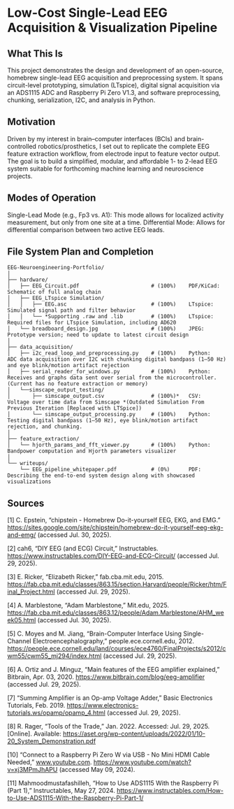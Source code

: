 # Low-Cost Single-Lead EEG Acquisition & Visualization Pipeline

## What This Is
This project demonstrates the design and development of an open-source, homebrew single-lead EEG acquisition and preprocessing system. It spans circuit-level prototyping, simulation (LTspice), digital signal acquisition via an ADS1115 ADC and Raspberry Pi Zero V1.3, and software preprocessing, chunking, serialization, I2C, and analysis in Python.

## Motivation
Driven by my interest in brain–computer interfaces (BCIs) and brain-controlled robotics/prosthetics, I set out to replicate the complete EEG feature extraction workflow, from electrode input to feature vector output. The goal is to build a simplified, modular, and affordable 1- to 2-lead EEG system suitable for forthcoming machine learning and neuroscience projects.

## Modes of Operation
Single-Lead Mode (e.g., Fp3 vs. A1): This mode allows for localized activity measurement, but only from one site at a time.
Differential Mode: Allows for differential comparison between two active EEG leads.

## File System Plan and Completion
```plaintext
EEG-Neuroengineering-Portfolio/
│
├── hardware/
│   ├── EEG_Circuit.pdf                       # (100%)    PDF/KiCad:   Schematic of full analog chain
│   ├── EEG_LTspice Simulation/
│   │	├── EEG.asc                           # (100%)    LTspice:     Simulated signal path and filter behavior
│   │	└── *Supporting .raw and .lib         # (100%)    LTspice:     Required files for LTspice Simulation, including AD620
│   └── breadboard_design.jpg                 # (100%)    JPEG:        Prototype version; need to update to latest circuit design
│
├── data_acquisition/
│   ├── i2c_read_loop_and_preprocessing.py    # (100%)    Python:     ADC data acquisition over I2C with chunking digital bandpass (1–50 Hz) and eye blink/motion artifact rejection
│   ├── serial_reader_for_windows.py          # (100%)    Python:     Receives and graphs data sent over serial from the microcontroller. (Current has no feature extraction or memory)
│   └──simscape_output_testing/
│   	├── simscape_output.csv               # (100%)*   CSV:        Voltage over time data from Simscape *(Outdated Simulation From Previous Iteration [Replaced with LTSpice])
│   	└── simscape_output_processing.py     # (100%)    Python:     Testing digital bandpass (1–50 Hz), eye blink/motion artifact rejection, and chunking.
│
├── feature_extraction/
│   └── hjorth_params_and_fft_viewer.py       # (100%)    Python:      Bandpower computation and Hjorth parameters visualizer
│
└── writeups/
    └── EEG_pipeline_whitepaper.pdf           # (0%)      PDF:        Describing the end-to-end system design along with showcased visualizations
```
## Sources
[1] C. Epstein, “chipstein - Homebrew Do-it-yourself EEG, EKG, and EMG.” https://sites.google.com/site/chipstein/homebrew-do-it-yourself-eeg-ekg-and-emg/ (accessed Jul. 30, 2025).

[2] cah6, “DIY EEG (and ECG) Circuit,” Instructables. https://www.instructables.com/DIY-EEG-and-ECG-Circuit/ (accessed Jul. 29, 2025).

[3] E. Ricker, “Elizabeth Ricker,” fab.cba.mit.edu, 2015. https://fab.cba.mit.edu/classes/863.15/section.Harvard/people/Ricker/htm/Final_Project.html (accessed Jul. 29, 2025).

[4] A. Marblestone, “Adam Marblestone,” Mit.edu, 2025. https://fab.cba.mit.edu/classes/863.12/people/Adam.Marblestone/AHM_week05.html (accessed Jul. 30, 2025).

[5] C. Moyes and M. Jiang, “Brain-Computer Interface Using Single-Channel Electroencephalography,” people.ece.cornell.edu, 2012. https://people.ece.cornell.edu/land/courses/ece4760/FinalProjects/s2012/cwm55/cwm55_mj294/index.html (accessed Jul. 29, 2025).

[6] A. Ortiz and J. Minguz, “Main features of the EEG amplifier explained,” Bitbrain, Apr. 03, 2020. https://www.bitbrain.com/blog/eeg-amplifier (accessed Jul. 29, 2025).

[7] “Summing Amplifier is an Op-amp Voltage Adder,” Basic Electronics Tutorials, Feb. 2019. https://www.electronics-tutorials.ws/opamp/opamp_4.html (accessed Jul. 29, 2025).

[8] R. Rager, “Tools of the Trade,” Jan. 2022. Accessed: Jul. 29, 2025. [Online]. Available: https://aset.org/wp-content/uploads/2022/01/10-20_System_Demonstration.pdf

[10] “Connect to a Raspberry Pi Zero W via USB - No Mini HDMI Cable Needed,” www.youtube.com. https://www.youtube.com/watch?v=xj3MPmJhAPU (accessed May 09, 2024).

[11]  Mahmoodmustafashilleh, “How to Use ADS1115 With the Raspberry Pi (Part 1),” Instructables, May 27, 2024. https://www.instructables.com/How-to-Use-ADS1115-With-the-Raspberry-Pi-Part-1/
‌
‌
